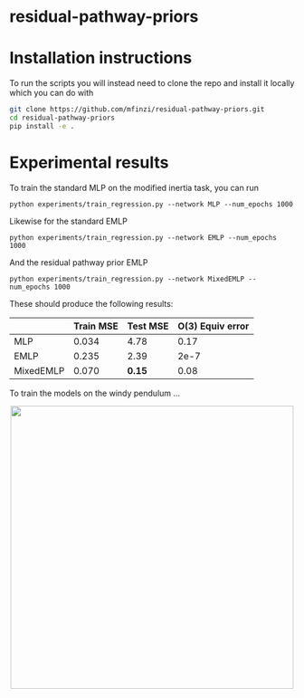 # residual-pathway-priors

# Installation instructions
To run the scripts you will instead need to clone the repo and install it locally which you can do with
```bash
git clone https://github.com/mfinzi/residual-pathway-priors.git
cd residual-pathway-priors
pip install -e .
```

# Experimental results
To train the standard MLP on the modified inertia task, you can run
```
python experiments/train_regression.py --network MLP --num_epochs 1000
```
Likewise for the standard EMLP

```
python experiments/train_regression.py --network EMLP --num_epochs 1000
```
And the residual pathway prior EMLP
```
python experiments/train_regression.py --network MixedEMLP --num_epochs 1000
```

These should produce the following results:

|| Train MSE | Test MSE  | O(3) Equiv error  |
|---------|------|------|------|
|MLP |   0.034  | 4.78 | 0.17 |
|EMLP|   0.235 | 2.39 | 2e-7 |
|MixedEMLP|   0.070 | **0.15** | 0.08 |


To train the models on the windy pendulum ...

<div align="center">
<img src="https://user-images.githubusercontent.com/12687085/115454965-5c233900-a1ef-11eb-9f83-6d94e1edf3d1.gif" width="500"/>
</div>
